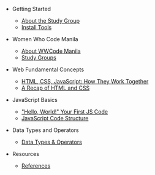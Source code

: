 - Getting Started
  - [About the Study Group](README.md)
  - [Install Tools](getting_started/install_tools.md)

- Women Who Code Manila
  - [About WWCode Manila](wwcodemanila/about.md)
  - [Study Groups](wwcodemanila/study_groups.md)

- Web Fundamental Concepts
  - [HTML, CSS, JavaScript: How They Work Together](contents/web/html_css_js.md)
  - [A Recap of HTML and CSS](contents/web/html_css_recap.md)

- JavaScript Basics
  - ["Hello, World!" Your First JS Code](contents/basics/hello_world.md)
  - [JavaScript Code Structure](contents/basics/js_structure.md)

- Data Types and Operators
  - [Data Types & Operators](contents/data_types_operators.md)

- Resources
  - [References](resources/references.md)

